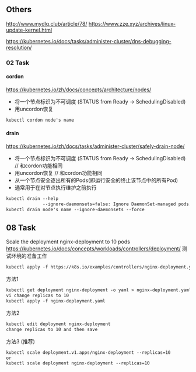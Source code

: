 ## Others
http://www.mydlq.club/article/78/
https://www.zze.xyz/archives/linux-update-kernel.html

https://kubernetes.io/docs/tasks/administer-cluster/dns-debugging-resolution/


### 02 Task
#### cordon
https://kubernetes.io/zh/docs/concepts/architecture/nodes/
- 将一个节点标识为不可调度 (STATUS from Ready -> SchedulingDisabled)
- 用uncordon恢复


```markdown
kubectl cordon node's name
```
#### drain
https://kubernetes.io/zh/docs/tasks/administer-cluster/safely-drain-node/
- 将一个节点标识为不可调度 (STATUS from Ready -> SchedulingDisabled) // 和cordon功能相同
- 用uncordon恢复 // 和cordon功能相同
- 从一个节点安全逐出所有的Pods(即运行安全的终止该节点中的所有Pod)
- 通常用于在对节点执行维护之前执行

```markdown
kubectl drain --help
              --ignore-daemonsets=false: Ignore DaemonSet-managed pods.
kubectl drain node's name --ignore-daemonsets --force
```
## 08 Task
Scale the deployment nginx-deployment to 10 pods  
https://kubernetes.io/docs/concepts/workloads/controllers/deployment/ 
测试环境的准备工作 
```markdown
kubectl apply -f https://k8s.io/examples/controllers/nginx-deployment.yaml
```
方法1 
```markdown
kubectl get deployment nginx-deployment -o yaml > nginx-deployment.yaml
vi change replicas to 10
kubectl apply -f nginx-deployment.yaml
```
方法2  
```markdown
kubectl edit deployment nginx-deployment
change replicas to 10 and then save
```
方法3 (推荐)  
```markdown
kubectl scale deployment.v1.apps/nginx-deployment --replicas=10
or
kubectl scale deployment nginx-deployment --replicas=10
```

